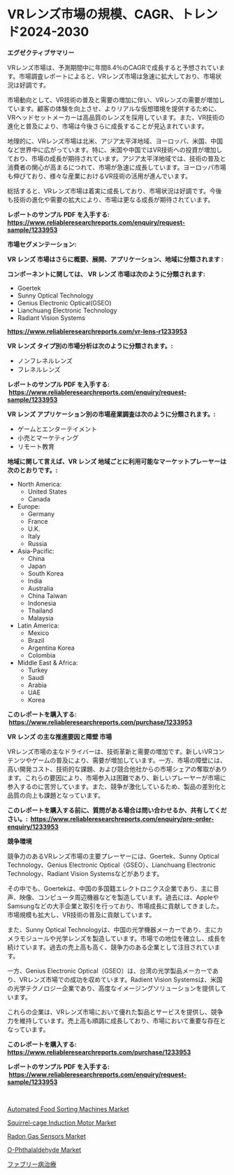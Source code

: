 <p><h1>VRレンズ市場の規模、CAGR、トレンド2024-2030</h1></p><p><strong>エグゼクティブサマリー</strong></p>
<p><p>VRレンズ市場は、予測期間中に年間8.4％のCAGRで成長すると予想されています。市場調査レポートによると、VRレンズ市場は急速に拡大しており、市場状況は好調です。</p><p>市場動向として、VR技術の普及と需要の増加に伴い、VRレンズの需要が増加しています。顧客の体験を向上させ、よりリアルな仮想環境を提供するために、VRヘッドセットメーカーは高品質のレンズを採用しています。また、VR技術の進化と普及により、市場は今後さらに成長することが見込まれています。</p><p>地理的に、VRレンズ市場は北米、アジア太平洋地域、ヨーロッパ、米国、中国など世界中に広がっています。特に、米国や中国ではVR技術への投資が増加しており、市場の成長が期待されています。アジア太平洋地域では、技術の普及と消費者の関心が高まるにつれて、市場が急速に成長しています。ヨーロッパ市場も伸びており、様々な産業におけるVR技術の活用が進んでいます。</p><p>総括すると、VRレンズ市場は着実に成長しており、市場状況は好調です。今後も技術の進化や需要の拡大により、市場は更なる成長が期待されています。</p></p>
<p><strong>レポートのサンプル PDF を入手する: <a href="https://www.reliableresearchreports.com/enquiry/request-sample/1233953">https://www.reliableresearchreports.com/enquiry/request-sample/1233953</a></strong></p>
<p><strong>市場セグメンテーション:</strong></p>
<p><strong> VR レンズ 市場はさらに概要、展開、アプリケーション、地域に分類されます :</strong></p>
<p><strong>コンポーネントに関しては、 VR レンズ 市場は次のように分類されます: &nbsp;</strong></p>
<p><ul><li>Goertek</li><li>Sunny Optical Technology</li><li>Genius Electronic Optical(GSEO)</li><li>Lianchuang Electronic Technology</li><li>Radiant Vision Systems</li></ul></p>
<p><strong><a href="https://www.reliableresearchreports.com/vr-lens-r1233953">https://www.reliableresearchreports.com/vr-lens-r1233953</a></strong></p>
<p><strong> VR レンズ タイプ別の市場分析は次のように分類されます。:</strong></p>
<p><ul><li>ノンフレネルレンズ</li><li>フレネルレンズ</li></ul></p>
<p><strong>レポートのサンプル PDF を入手する: &nbsp;<a href="https://www.reliableresearchreports.com/enquiry/request-sample/1233953">https://www.reliableresearchreports.com/enquiry/request-sample/1233953</a></strong></p>
<p><strong> VR レンズ アプリケーション別の市場産業調査は次のように分類されます。:</strong></p>
<p><ul><li>ゲームとエンターテイメント</li><li>小売とマーケティング</li><li>リモート教育</li></ul></p>
<p><strong>地域に関して言えば、VR レンズ 地域ごとに利用可能なマーケットプレーヤーは次のとおりです。:</strong></p>
<p><ul>
    <li>
        North America:
        <ul>
            <li>United States</li>
            <li>Canada</li>
        </ul>
    </li>
    <li>
        Europe:
        <ul>
            <li>Germany</li>
            <li>France</li>
            <li>U.K.</li>
            <li>Italy</li>
            <li>Russia</li>
        </ul>
    </li>
    <li>
        Asia-Pacific:
        <ul>
            <li>China</li>
            <li>Japan</li>
            <li>South Korea</li>
            <li>India</li>
            <li>Australia</li>
            <li>China Taiwan</li>
            <li>Indonesia</li>
            <li>Thailand</li>
            <li>Malaysia</li>
        </ul>
    </li>
    <li>
        Latin America:
        <ul>
            <li>Mexico</li>
            <li>Brazil</li>
            <li>Argentina Korea</li>
            <li>Colombia</li>
        </ul>
    </li>
    <li>
        Middle East & Africa:
        <ul>
            <li>Turkey</li>
            <li>Saudi</li>
            <li>Arabia</li>
            <li>UAE</li>
            <li>Korea</li>
        </ul>
    </li>
    </ul></p>
<p><strong>このレポートを購入する: &nbsp;<a href="https://www.reliableresearchreports.com/purchase/1233953">https://www.reliableresearchreports.com/purchase/1233953</a></strong></p>
<p><strong>VR レンズ の主な推進要因と障壁 市場</strong></p>
<p><p>VRレンズ市場の主なドライバーは、技術革新と需要の増加です。新しいVRコンテンツやゲームの普及により、需要が増加しています。一方、市場の障壁には、高い開発コスト、技術的な課題、および競合他社からの市場シェアの奪取があります。これらの要因により、市場参入は困難であり、新しいプレーヤーが市場に参入するのに苦労しています。また、競争が激化しているため、製品の差別化と品質の向上も課題となっています。</p></p>
<p><strong>このレポートを購入する前に、質問がある場合は問い合わせるか、共有してください。:&nbsp; <a href="https://www.reliableresearchreports.com/enquiry/pre-order-enquiry/1233953">https://www.reliableresearchreports.com/enquiry/pre-order-enquiry/1233953</a></strong></p>
<p><strong>競争環境</strong></p>
<p><p>競争力のあるVRレンズ市場の主要プレーヤーには、Goertek、Sunny Optical Technology、Genius Electronic Optical（GSEO）、Lianchuang Electronic Technology、Radiant Vision Systemsなどがあります。</p><p>その中でも、Goertekは、中国の多国籍エレクトロニクス企業であり、主に音声、映像、コンピュータ周辺機器などを製造しています。過去には、AppleやSamsungなどの大手企業と取引を行っており、市場成長に貢献してきました。市場規模も拡大し、VR技術の普及に貢献しています。</p><p>また、Sunny Optical Technologyは、中国の光学機器メーカーであり、主にカメラモジュールや光学レンズを製造しています。市場での地位を確立し、成長を続けています。過去の売上高も高く、競争力のある企業として注目されています。</p><p>一方、Genius Electronic Optical（GSEO）は、台湾の光学製品メーカーであり、VRレンズ市場での成功を収めています。Radient Vision Systemsは、米国の光学テクノロジー企業であり、高度なイメージングソリューションを提供しています。</p><p>これらの企業は、VRレンズ市場において優れた製品とサービスを提供し、競争力を維持しています。売上高も順調に成長しており、市場において重要な存在となっています。</p></p>
<p><strong>このレポートを購入する: &nbsp; <a href="https://www.reliableresearchreports.com/purchase/1233953">https://www.reliableresearchreports.com/purchase/1233953</a></strong></p>
<p><strong>レポートのサンプル PDF を入手する: &nbsp;<a href="https://www.reliableresearchreports.com/enquiry/request-sample/1233953">https://www.reliableresearchreports.com/enquiry/request-sample/1233953</a></strong><strong></strong></p>
<p>&nbsp;</p>
<p><p><a href="https://github.com/beatblasta/Market-Research-Report-List-2/blob/main/automated-food-sorting-machines-market.md">Automated Food Sorting Machines Market</a></p><p><a href="https://www.linkedin.com/pulse/squirrel-cage-induction-motor-market-size-growth-outlook-from-mx3kf?trackingId=Nsg0Cgpgj%2BijHYk9wpe1HQ%3D%3D">Squirrel-cage Induction Motor Market</a></p><p><a href="https://github.com/shotows/Market-Research-Report-List-2/blob/main/radon-gas-sensors-market.md">Radon Gas Sensors Market</a></p><p><a href="https://www.linkedin.com/pulse/o-phthalaldehyde-market-research-report-reveals-latest-trends-tdeqf?trackingId=t27%2BQLHiAelY0N7NoJourA%3D%3D">O-Phthalaldehyde Market</a></p><p><a href="https://medium.com/@frankfurter35566/fabry%E7%97%85%E6%B2%BB%E7%99%82%E5%B8%82%E5%A0%B4%E5%B1%95%E6%9C%9B-%E6%A5%AD%E7%95%8C%E6%A6%82%E8%A6%81%E3%81%A8%E4%BA%88%E6%B8%AC-2024%E5%B9%B4%E3%81%8B%E3%82%892031%E5%B9%B4-fd6a81942b8b">ファブリー病治療</a></p></p>